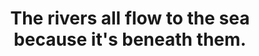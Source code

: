 ---
title: The rivers all flow to the sea because it's beneath them.
tags: daoism motion
star: true
---